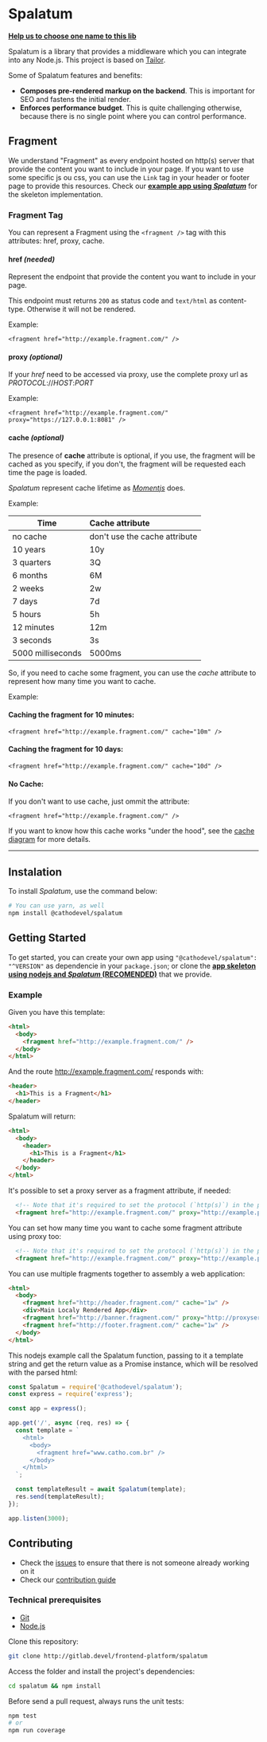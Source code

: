 # Spalatum
**[Help us to choose one name to this lib](http://gitlab.devel/frontend-platform/spalatum/issues/2)**

Spalatum is a library that provides a middleware which you can integrate into any Node.js. This project is based on [Tailor](https://github.com/zalando/tailor).

Some of Spalatum features and benefits:

* **Composes pre-rendered markup on the backend**. This is important for SEO and fastens the initial render.
* **Enforces performance budget**. This is quite challenging otherwise, because there is no single point where you can control performance.

## Fragment

We understand "Fragment" as every endpoint hosted on http(s) server that provide the content you want to include in your page. If you want to use some specific js ou css, you can use the `Link` tag in your header or footer page to provide this resources. Check our **[example app using *Spalatum*](http://gitlab.devel/frontend-platform/spalatum-app-skeleton)** for the skeleton implementation.

### Fragment Tag
You can represent a Fragment using  the `<fragment />` tag with this attributes: href, proxy, cache.

#### href *(needed)*
Represent the endpoint that provide the content you want to include in your page.

This endpoint must returns `200` as status code and `text/html` as content-type. Otherwise it will not be rendered.

Example:
```
<fragment href="http://example.fragment.com/" />
```
#### proxy *(optional)*
If your *href* need to be accessed via proxy, use the complete proxy url as *PROTOCOL*://*HOST*:*PORT*

Example:
```
<fragment href="http://example.fragment.com/" proxy="https://127.0.0.1:8081" />
```

#### cache *(optional)*
The presence of **cache** attribute is optional, if you use, the fragment will be cached as you specify, if you don't, the fragment will be requested each time the page is loaded.

*Spalatum* represent cache lifetime as *[Momentjs](http://momentjs.com/docs/)* does.

Example:

| Time	| Cache attribute |
|-----|:-----------|
| no cache	| don't use the cache attribute |
| 10 years	| 10y |
| 3 quarters | 	3Q |
| 6 months | 	6M |
| 2 weeks | 	2w |
| 7 days | 	7d |
| 5 hours | 	5h |
| 12 minutes | 	12m |
| 3 seconds | 	3s |
| 5000 milliseconds | 	5000ms |

So, if you need to cache some fragment, you can use the *cache* attribute to represent how many time you want to cache.

Example:

#### Caching the fragment for 10 minutes:
```
<fragment href="http://example.fragment.com/" cache="10m" />
```

#### Caching the fragment for 10 days:
```
<fragment href="http://example.fragment.com/" cache="10d" />
```

#### No Cache:
If you don't want to use cache, just ommit the attribute:
```
<fragment href="http://example.fragment.com/" />
```

If you want to know how this cache works "under the hood", see the [cache diagram](https://drive.google.com/file/d/0B4FRF2kGUDbcTTlrbFNsZnNCZW8/view) for more details.

---

## Instalation
To install *Spalatum*, use the command below:
```sh
# You can use yarn, as well
npm install @cathodevel/spalatum
```

## Getting Started
To get started, you can create your own app using ```"@cathodevel/spalatum": "^VERSION"``` as dependencie in your ```package.json```; or clone the **[app skeleton using nodejs and *Spalatum* (RECOMENDED)](http://gitlab.devel/frontend-platform/spalatum-app-skeleton)** that we provide.

### Example
Given you have this template:
```html
<html>
  <body>
    <fragment href="http://example.fragment.com/" />
  </body>
</html>
```
And the route http://example.fragment.com/ responds with:
```html
<header>
  <h1>This is a Fragment</h1>
</header>
```
Spalatum will return:
```html
<html>
  <body>
    <header>
      <h1>This is a Fragment</h1>
    </header>
  </body>
</html>
```

It's possible to set a proxy server as a fragment attribute, if needed:
```html
  <!-- Note that it's required to set the protocol (`http(s)`) in the proxy url attribute -->
  <fragment href="http://example.fragment.com/" proxy="http://example.proxyserver.com" />
```

You can set how many time you want to cache some fragment attribute using proxy too:
```html
  <!-- Note that it's required to set the protocol (`http(s)`) in the proxy url attribute -->
  <fragment href="http://example.fragment.com/" proxy="http://example.proxyserver.com" cache="1d" />
```

You can use multiple fragments together to assembly a web application:
```html
<html>
  <body>
    <fragment href="http://header.fragment.com/" cache="1w" />
    <div>Main Localy Rendered App</div>
    <fragment href="http://banner.fragment.com/" proxy="http://proxyserver.com" />
    <fragment href="http://footer.fragment.com/" cache="1w" />
  </body>
</html>
```

This nodejs example call the Spalatum function, passing to it a template string and get the return value as a Promise instance, which will be resolved with the parsed html:
```javascript
const Spalatum = require('@cathodevel/spalatum');
const express = require('express');

const app = express();

app.get('/', async (req, res) => {
  const template = `
    <html>
      <body>
        <fragment href="www.catho.com.br" />
      </body>
    </html>
  `;

  const templateResult = await Spalatum(template);
  res.send(templateResult);
});

app.listen(3000);
```

## Contributing

- Check the [issues](http://gitlab.devel/frontend-platform/spalatum/issues) to ensure that there is not someone already working on it
- Check our [contribution guide](http://gitlab.devel/frontend-platform/spalatum/blob/master/CONTRIBUTING.MD)

### Technical prerequisites
- [Git](https://git-scm.com/)
- [Node.js](https://nodejs.org/en/)

Clone this repository:
```sh
git clone http://gitlab.devel/frontend-platform/spalatum
```

Access the folder and install the project's dependencies:
```sh
cd spalatum && npm install
```

Before send a pull request, always runs the unit tests:
```sh
npm test
# or
npm run coverage
```
